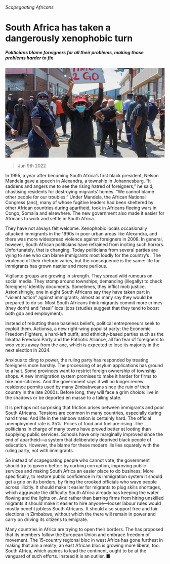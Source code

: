 ###### Scapegoating Africans

# South Africa has taken a dangerously xenophobic turn 

##### Politicians blame foreigners for all their problems, making those problems harder to fix 

![image](images/20220611_LDP002.jpg) 

> Jun 9th 2022 

In 1995, a year after becoming South Africa’s first black president, Nelson Mandela gave a speech in Alexandra, a township in Johannesburg. “It saddens and angers me to see the rising hatred of foreigners,” he said, chastising residents for destroying migrants’ homes. “We cannot blame other people for our troubles.” Under Mandela, the African National Congress (anc), many of whose fugitive leaders had been sheltered by other African countries during apartheid, took in Africans fleeing wars in Congo, Somalia and elsewhere. The new government also made it easier for Africans to work and settle in South Africa. 

They have not always felt welcome. Xenophobic locals occasionally attacked immigrants in the 1990s in poor urban areas like Alexandra, and there was more widespread violence against foreigners in 2008. In general, however, South African politicians have refrained from inciting such horrors. Unfortunately, that is changing. Today politicians from several parties are vying to see who can blame immigrants most loudly for the country’s . The virulence of their rhetoric varies, but the consequence is the same: life for immigrants has grown nastier and more perilous. 

Vigilante groups are growing in strength. They spread wild rumours on social media. They stomp around townships, demanding (illegally) to check foreigners’ identity documents. Sometimes, they inflict mob justice. Astonishingly, one in eight South Africans say they have taken part in “violent action” against immigrants; almost as many say they would be prepared to do so. Most South Africans think migrants commit more crimes (they don’t) and “steal” local jobs (studies suggest that they tend to boost both gdp and employment).

Instead of rebutting these baseless beliefs, political entrepreneurs seek to exploit them. Actionsa, a new right-wing populist party; the Economic Freedom Fighters, a hard-left outfit; and ethnicity-based parties such as the Inkatha Freedom Party and the Patriotic Alliance, all fan fear of foreigners to woo votes away from the anc, which is expected to lose its majority in the next election in 2024. 

Anxious to cling to power, the ruling party has responded by treating foreigners more harshly. The processing of asylum applications has ground to a halt. Some provinces want to restrict foreign ownership of township shops. A new immigration system promises to make it harder for firms to hire non-citizens. And the government says it will no longer renew residence permits used by many Zimbabweans since the ruin of their country in the late 2000s. Before long, they will face a grim choice: live in the shadows or be deported en masse to a failing state. 

It is perhaps not surprising that friction arises between immigrants and poor South Africans. Tensions are common in many countries, especially during hard times. And life in the rainbow nation is certainly hard. The official unemployment rate is 35%. Prices of food and fuel are rising. The politicians in charge of many towns have proved better at looting than supplying public services. Schools have only marginally improved since the end of apartheid—a system that deliberately deprived black people of education. However, the blame for these modern ills lies squarely with the ruling party, not with immigrants. 

So instead of scapegoating people who cannot vote, the government should try to govern better: by curbing corruption, improving public services and making South Africa an easier place to do business. More specifically, to restore public confidence in its immigration system it should get a grip on its borders, by firing the crooked officials who wave people across illicitly. It should make it easier for migrants to plug skills shortages, which aggravate the difficulty South Africa already has keeping the water flowing and the lights on. And rather than barring firms from hiring unskilled migrants it should make it easier to hire anyone—looser labour rules would mostly benefit jobless South Africans. It should also support free and fair elections in Zimbabwe, without which the  there will remain in power and carry on driving its citizens to emigrate. 

Many countries in Africa are trying to open their borders. The  has proposed that its members follow the European Union and embrace freedom of movement. The 15-country regional bloc in west Africa has gone furthest in making that aim a reality; an east African bloc is growing more liberal, too. South Africa, which aspires to lead the continent, ought to be at the vanguard of such efforts. Instead it is an outlier. ■

